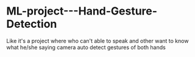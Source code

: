 # ML-project---Hand-Gesture-Detection
Like it's a project where who can't able to speak and other want to know what he/she saying camera auto detect gestures of both hands
